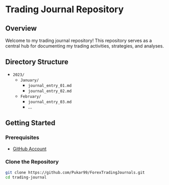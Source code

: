 # Trading Journal Repository

## Overview

Welcome to my trading journal repository! This repository serves as a central hub for documenting my trading activities, strategies, and analyses.

## Directory Structure

- `2023/`
  - `January/`
    - `journal_entry_01.md`
    - `journal_entry_02.md`
  - `February/`
    - `journal_entry_03.md`
    - ...

## Getting Started

### Prerequisites

- [GitHub Account](https://github.com/Pukar99)

### Clone the Repository

```bash
git clone https://github.com/Pukar99/ForexTradingJournals.git
cd trading-journal
